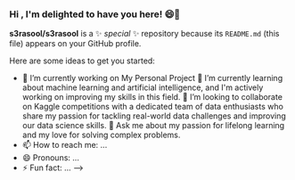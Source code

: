 ### Hi , I'm delighted to have you here! 😄👋
**s3rasool/s3rasool** is a ✨ _special_ ✨ repository because its `README.md` (this file) appears on your GitHub profile.

Here are some ideas to get you started:

- 🔭 I’m currently working on My Personal Project
🌱 I’m currently learning about machine learning and artificial intelligence, and I'm actively working on improving my skills in this field.
👯 I’m looking to collaborate on Kaggle competitions with a dedicated team of data enthusiasts who share my passion for tackling real-world data challenges and improving our data science skills.
💬 Ask me about my passion for lifelong learning and my love for solving complex problems.
- 📫 How to reach me: ...
- 😄 Pronouns: ...
- ⚡ Fun fact: ...
-->
